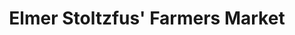 ---
title: "Elmer Stoltzfus' Farmers Market"
url: /tobyhanna/elmer-stoltzfus-farmers-market/
shop: farm
---